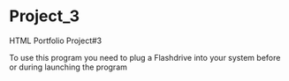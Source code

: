 # Project_3
 HTML Portfolio Project#3

To use this program you need to plug a Flashdrive into your system before or during launching the program